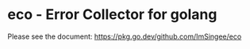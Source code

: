 # eco - Error Collector for golang

Please see the document: https://pkg.go.dev/github.com/ImSingee/eco